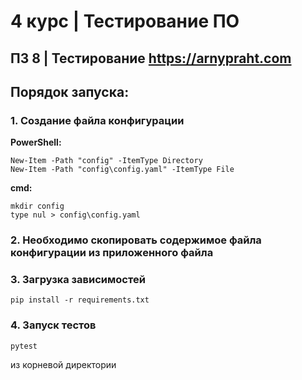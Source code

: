 # 4 курс | Тестирование ПО
## ПЗ 8 | Тестирование https://arnypraht.com

## Порядок запуска:
### 1. Создание файла конфигурации
**PowerShell:** 
```
New-Item -Path "config" -ItemType Directory
New-Item -Path "config\config.yaml" -ItemType File
```

**cmd:**
```
mkdir config
type nul > config\config.yaml
```

### 2. Необходимо скопировать содержимое файла конфигурации из приложенного файла
### 3. Загрузка зависимостей
```
pip install -r requirements.txt
```
### 4. Запуск тестов
```
pytest
``` 
из корневой директории